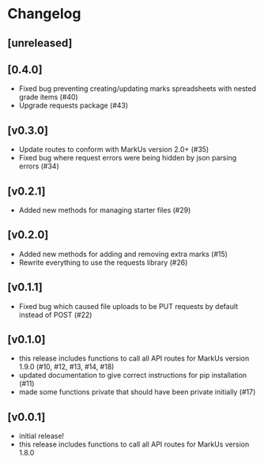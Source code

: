 # Changelog

## [unreleased]

## [0.4.0]
- Fixed bug preventing creating/updating marks spreadsheets with nested grade items (#40)
- Upgrade requests package (#43)

## [v0.3.0]
- Update routes to conform with MarkUs version 2.0+ (#35)
- Fixed bug where request errors were being hidden by json parsing errors (#34)

## [v0.2.1]
- Added new methods for managing starter files (#29)

## [v0.2.0]
- Added new methods for adding and removing extra marks (#15)
- Rewrite everything to use the requests library (#26)

## [v0.1.1]
- Fixed bug which caused file uploads to be PUT requests by default instead of POST (#22)

## [v0.1.0]
- this release includes functions to call all API routes for MarkUs version 1.9.0 (#10, #12, #13, #14, #18)
- updated documentation to give correct instructions for pip installation (#11)
- made some functions private that should have been private initially (#17)

## [v0.0.1]
- initial release!
- this release includes functions to call all API routes for MarkUs version 1.8.0
